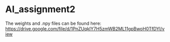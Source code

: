 # AI_assignment2

The weights and .npy files can be found here: https://drive.google.com/file/d/1PnZUqkIY7H5zmWB2ML11gpBwoH0TfDYl/view
